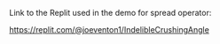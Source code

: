 Link to the Replit used in the demo for spread operator:

https://replit.com/@joeventon1/IndelibleCrushingAngle
